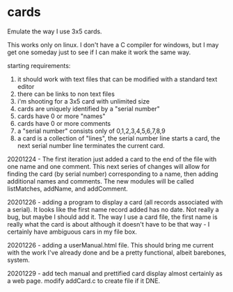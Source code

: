 # cards
Emulate the way I use 3x5 cards.

This works only on linux. I don't have a C compiler for windows, but I may get one someday just to see if I can make it work the same way.

starting requirements:
1. it should work with text files that can be modified with a standard text editor
2. there can be links to non text files
3. i'm shooting for a 3x5 card with unlimited size
4. cards are uniquely identified by a "serial number"
5. cards have 0 or more "names"
6. cards have 0 or more comments
7. a "serial number" consists only of 0,1,2,3,4,5,6,7,8,9
8. a card is a collection of "lines", the serial number line starts a card, the next serial number line terminates the current card.

20201224 - The first iteration just added a card to the end of the file with one name and one comment. This next series of changes will allow for finding the card (by serial number) corresponding to a name, then adding additional names and comments. The new modules will be called listMatches, addName, and addComment.

20201226 - adding a program to display a card (all records associated with a serial). It looks like the first name record added has no date. Not really a bug, but maybe I should add it. The way I use a card file, the first name is really what the card is about although it doesn't have to be that way - I certainly have ambiguous cars in my file box.

20201226 - adding a userManual.html file. This should bring me current with the work I've already done and be a pretty functional, albeit barebones, system.

20201229 - add tech manual and prettified card display almost certainly as a web page. modify addCard.c to create file if it DNE.
